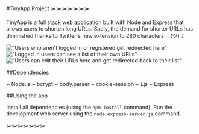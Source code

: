 #TinyApp Project ✂️✂️✂️✂️✂️✂️✂️

TinyApp is a full stack web application built with Node and Express that allows users to shorten long URLs. Sadly, the demand for shorter URLs has diminished thanks to Twitter's new extension to 280 characters ¯\_(ツ)_/¯

!["Users who aren't logged in or registered get redirected here"](https://github.com/maryshrives/w2d2/blob/master/docs/Login%20page.png?raw=true)
!["Logged in users can see a list of their own URLs"](https://github.com/maryshrives/w2d2/blob/master/docs/Logged%20in%20user%20page.png?raw=true)
!["Users can edit their URLs here and get redirected back to their list"](https://github.com/maryshrives/w2d2/blob/master/docs/URL%20edit%20page.png?raw=true)

##Dependencies

~ Node.js
~ bcrypt
~ body.parser
~ cookie-session
~ Ejs
~ Express

##Using the app

Install all dependencies (using the `npm install` command).
Run the development web server using the `node express-server.js` command.

✂️✂️✂️✂️✂️✂️✂️
